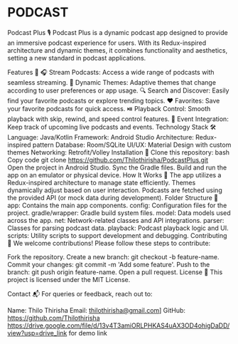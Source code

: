 # PODCAST
Podcast Plus 🎙️
Podcast Plus is a dynamic podcast app designed to provide an immersive podcast experience for users. With its Redux-inspired architecture and dynamic themes, it combines functionality and aesthetics, setting a new standard in podcast applications.

Features 🚀
🎧 Stream Podcasts: Access a wide range of podcasts with seamless streaming.
🌟 Dynamic Themes: Adaptive themes that change according to user preferences or app usage.
🔍 Search and Discover: Easily find your favorite podcasts or explore trending topics.
❤️ Favorites: Save your favorite podcasts for quick access.
⏯️ Playback Control: Smooth playback with skip, rewind, and speed control features.
📅 Event Integration: Keep track of upcoming live podcasts and events.
Technology Stack 🛠️
Language: Java/Kotlin
Framework: Android Studio
Architecture: Redux-inspired pattern
Database: Room/SQLite
UI/UX: Material Design with custom themes
Networking: Retrofit/Volley
Installation 🔧
Clone this repository:
bash
Copy code
git clone https://github.com/Thilothirisha/PodcastPlus.git  
Open the project in Android Studio.
Sync the Gradle files.
Build and run the app on an emulator or physical device.
How It Works 🔄
The app utilizes a Redux-inspired architecture to manage state efficiently.
Themes dynamically adjust based on user interaction.
Podcasts are fetched using the provided API (or mock data during development).
Folder Structure 📁
app: Contains the main app components.
config: Configuration files for the project.
gradle/wrapper: Gradle build system files.
model: Data models used across the app.
net: Network-related classes and API integrations.
parser: Classes for parsing podcast data.
playback: Podcast playback logic and UI.
scripts: Utility scripts to support development and debugging.
Contributing 🤝
We welcome contributions! Please follow these steps to contribute:

Fork the repository.
Create a new branch: git checkout -b feature-name.
Commit your changes: git commit -m 'Add some feature'.
Push to the branch: git push origin feature-name.
Open a pull request.
License 📜
This project is licensed under the MIT License.

Contact 📬
For queries or feedback, reach out to:

Name: Thilo Thirisha
Email: thilothirisha@gmail.com]
GitHub: https://github.com/Thilothirisha
https://drive.google.com/file/d/13v4T3amiORLPHKAS4uAX3OD4ohigDaDD/view?usp=drive_link for demo link
